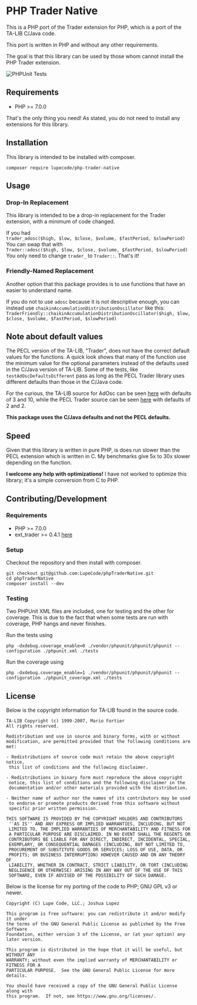 # PHP Trader Native

This is a PHP port of the Trader extension for PHP, which is a port of the TA-LIB C/Java code.

This port is written in PHP and without any other requirements.

The goal is that this library can be used by those whom cannot install the PHP Trader extension.

![PHPUnit Tests](https://github.com/LupeCode/phpTraderNative/workflows/PHPUnit%20Tests/badge.svg)

## Requirements

* PHP >= 7.0.0

That's the only thing you need!  As stated, you do not need to install any extensions for this library.

## Installation

This library is intended to be installed with composer.

~~~
composer require lupecode/php-trader-native
~~~

## Usage

### Drop-In Replacement

This library is intended to be a drop-in replacement for the Trader extension, with a minimum of code changed.

If you had    
`trader_adosc($high, $low, $close, $volume, $fastPeriod, $slowPeriod)`    
You can swap that with    
`Trader::adosc($high, $low, $close, $volume, $fastPeriod, $slowPeriod)`    
You only need to change `trader_` to `Trader::`.  That's it!

### Friendly-Named Replacement

Another option that this package provides is to use functions that have an easier to understand name.

If you do not to use `adosc` because it is not descriptive enough, you can instead use `chaikinAccumulationDistributionOscillator` like this:    
`TraderFriendly::chaikinAccumulationDistributionOscillator($high, $low, $close, $volume, $fastPeriod, $slowPeriod)`

## Note about default values
The PECL version of the TA-LIB, "Trader", does not have the correct default values for the functions.
A quick look shows that many of the function use the minimum value for the optional parameters instead of the defaults used in the C/Java version of TA-LIB.
Some of the tests, like `testAdOscDefaultsDifferent` pass as long as the PECL Trader library uses different defaults than those in the C/Java code.

For the curious, the TA-LIB source for AdOsc can be seen [here](https://svn.php.net/viewvc/pecl/trader/trunk/ta-lib/src/ta_func/ta_ADOSC.c?revision=325828&view=markup) with defaults of 3 and 10,
while the PECL Trader source can be seen [here](https://svn.php.net/viewvc/pecl/trader/trunk/functions/trader_adosc.c?revision=344243&view=markup) with defaults of 2 and 2.

**This package uses the C/Java defaults and not the PECL defaults.**

## Speed

Given that this library is written in pure PHP, is does run slower than the PECL extension which is written in C.
My benchmarks give 5x to 30x slower depending on the function.

**I welcome any help with optimizations!**
I have not worked to optimize this library; it's a simple conversion from C to PHP.

## Contributing/Development

### Requirements

* PHP >= 7.0.0
* ext_trader >= 0.4.1 [here](https://pecl.php.net/package/trader)

### Setup

Checkout the repository and then install with composer.

~~~
git checkout git@github.com:LupeCode/phpTraderNative.git
cd phpTraderNative
composer install --dev
~~~

### Testing

Two PHPUnit XML files are included, one for testing and the other for coverage.  This is due to the fact that when some tests are run with coverage, PHP hangs and never finishes.

Run the tests using
~~~
php -dxdebug.coverage_enable=0 ./vendor/phpunit/phpunit/phpunit --configuration ./phpunit.xml ./tests
~~~

Run the coverage using
~~~
php -dxdebug.coverage_enable=1 ./vendor/phpunit/phpunit/phpunit --configuration ./phpunit_coverage.xml ./tests
~~~

## License

Below is the copyright information for TA-LIB found in the source code.

~~~
TA-LIB Copyright (c) 1999-2007, Mario Fortier
All rights reserved.

Redistribution and use in source and binary forms, with or without 
modification, are permitted provided that the following conditions are met:

- Redistributions of source code must retain the above copyright notice,
 this list of conditions and the following disclaimer.

- Redistributions in binary form must reproduce the above copyright 
 notice, this list of conditions and the following disclaimer in the 
 documentation and/or other materials provided with the distribution.

- Neither name of author nor the names of its contributors may be used
 to endorse or promote products derived from this software without
 specific prior written permission.

THIS SOFTWARE IS PROVIDED BY THE COPYRIGHT HOLDERS AND CONTRIBUTORS
 ''AS IS'' AND ANY EXPRESS OR IMPLIED WARRANTIES, INCLUDING, BUT NOT
 LIMITED TO, THE IMPLIED WARRANTIES OF MERCHANTABILITY AND FITNESS FOR
 A PARTICULAR PURPOSE ARE DISCLAIMED. IN NO EVENT SHALL THE REGENTS OR
 CONTRIBUTORS BE LIABLE FOR ANY DIRECT, INDIRECT, INCIDENTAL, SPECIAL,
 EXEMPLARY, OR CONSEQUENTIAL DAMAGES (INCLUDING, BUT NOT LIMITED TO,
 PROCUREMENT OF SUBSTITUTE GOODS OR SERVICES; LOSS OF USE, DATA, OR
 PROFITS; OR BUSINESS INTERRUPTION) HOWEVER CAUSED AND ON ANY THEORY OF
 LIABILITY, WHETHER IN CONTRACT, STRICT LIABILITY, OR TORT (INCLUDING
 NEGLIGENCE OR OTHERWISE) ARISING IN ANY WAY OUT OF THE USE OF THIS
 SOFTWARE, EVEN IF ADVISED OF THE POSSIBILITY OF SUCH DAMAGE.
~~~
Below is the license for my porting of the code to PHP; GNU GPL v3 or newer.
~~~
Copyright (C) Lupe Code, LLC.; Joshua Lopez

This program is free software: you can redistribute it and/or modify it under
the terms of the GNU General Public License as published by the Free Software
Foundation, either version 3 of the License, or (at your option) any later version.

This program is distributed in the hope that it will be useful, but WITHOUT ANY
WARRANTY; without even the implied warranty of MERCHANTABILITY or FITNESS FOR A
PARTICULAR PURPOSE.  See the GNU General Public License for more details.

You should have received a copy of the GNU General Public License along with
this program.  If not, see https://www.gnu.org/licenses/.
~~~
